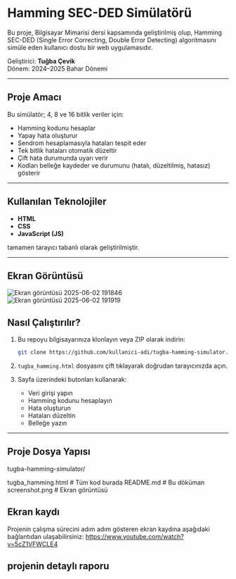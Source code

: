 # Hamming SEC-DED Simülatörü

Bu proje,  Bilgisayar Mimarisi dersi kapsamında geliştirilmiş olup, Hamming SEC-DED (Single Error Correcting, Double Error Detecting) algoritmasını simüle eden kullanıcı dostu bir web uygulamasıdır.  

Geliştirici: **Tuğba Çevik**  
Dönem: 2024–2025 Bahar Dönemi

---

##  Proje Amacı

Bu simülatör; 4, 8 ve 16 bitlik veriler için:
- Hamming kodunu hesaplar
- Yapay hata oluşturur
- Sendrom hesaplamasıyla hataları tespit eder
- Tek bitlik hataları otomatik düzeltir
- Çift hata durumunda uyarı verir
- Kodları belleğe kaydeder ve durumunu (hatalı, düzeltilmiş, hatasız) gösterir

---

##  Kullanılan Teknolojiler

- **HTML**
- **CSS**
- **JavaScript (JS)**

tamamen tarayıcı tabanlı olarak geliştirilmiştir.

---

##  Ekran Görüntüsü
![Ekran görüntüsü 2025-06-02 191846](https://github.com/user-attachments/assets/218db72a-df87-4554-a508-1366e90233f9)
![Ekran görüntüsü 2025-06-02 191919](https://github.com/user-attachments/assets/e7a602ec-d1de-4650-b4f4-02706025709e)



##  Nasıl Çalıştırılır?

1. Bu repoyu bilgisayarınıza klonlayın veya ZIP olarak indirin:
    ```bash
    git clone https://github.com/kullanici-adi/tugba-hamming-simulator.git
    ```

2. `tugba_hamming.html` dosyasını çift tıklayarak doğrudan tarayıcınızda açın.

3. Sayfa üzerindeki butonları kullanarak:
   - Veri girişi yapın
   - Hamming kodunu hesaplayın
   - Hata oluşturun
   - Hataları düzeltin
   - Belleğe yazın

---

##  Proje Dosya Yapısı
 tugba-hamming-simulator/
 
 tugba_hamming.html # Tüm kod burada
 README.md # Bu döküman
screenshot.png # Ekran görüntüsü 
## Ekran kaydı 

Projenin çalışma sürecini adım adım gösteren ekran kaydına aşağıdaki bağlantıdan ulaşabilirsiniz:
https://www.youtube.com/watch?v=5cZ1VFWCLE4
## projenin detaylı raporu 



